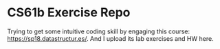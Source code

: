 # CS61b Exercise Repo

Trying to get some intuitive coding skill by engaging this course: https://sp18.datastructur.es/. And I upload its lab exercises and HW here.